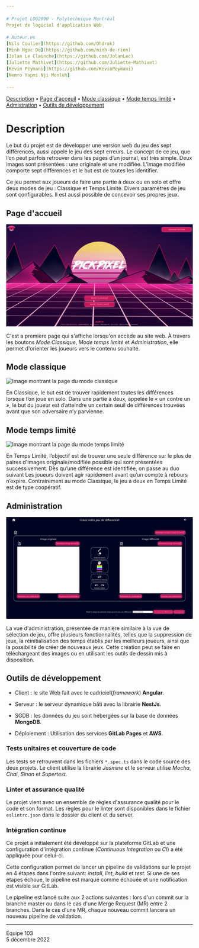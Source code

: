 ```yaml
---

# Projet LOG2990 - Polytechnique Montréal
Projet de logiciel d'application Web

# Auteur.es
[Nils Coulier](https://github.com/Ohdrak)  
[Minh Ngoc Do](https://github.com/minh-de-rien)  
[Jolan Le Clainche](https://github.com/JolanLec)  
[Juliette Mathivet](https://github.com/Juliette-Mathivet)  
[Kevin Peymani](https://github.com/KevinPeymani)  
[Nemro Yapmi Nji Monluh]

---
```


[Description](#description) • [Page d'acceuil](#page-dacceuil) • [Mode classique](#mode-classique) • [Mode temps limité](#mode-temps-limité) • [Admistration](#administration) • [Outils de développement](#outils-de-développement)

# Description

Le but du projet est de développer une version web du jeu des sept différences, aussi appelé le jeu des sept erreurs. Le concept de ce jeu, que l’on peut parfois retrouver dans les pages d’un journal, est très simple. Deux images sont présentées : une originale et une modifiée. L’image modifiée comporte sept différences et le but est de toutes les identifier.

Ce jeu permet aux joueurs de faire une partie à deux ou en solo et offre deux modes de jeu : Classique et Temps Limité. Divers paramètres de jeu sont configurables. Il est aussi possible de concevoir ses propres jeux. 


## Page d'accueil

![Image montrant la page d'accueil](https://github.com/minh-de-rien/projet-deuxieme-annee/blob/main/readme/page-accueil.png)

C'est a première page qui s'affiche lorsqu'on accède au site web. À travers les boutons *Mode Classique*, *Mode temps limité* et *Administration*, elle permet d'orienter les joueurs vers le contenu souhaité.

## Mode classique

![Image montrant la page du mode classique]()

En Classique, le but est de trouver rapidement toutes les différences lorsque l’on joue en solo. Dans une partie à deux, appelée le « un contre un », le but du joueur est d’atteindre un certain seuil de différences trouvées avant que son adversaire n’y parvienne.

## Mode temps limité

![Image montrant la page du mode temps limité]()

En Temps Limité, l’objectif est de trouver une seule différence sur le plus de paires d'images originale/modifiée possible qui sont présentées successivement. Dès qu’une différence est identifiée, on passe au duo suivant Les joueurs doivent agir rapidement avant qu’un compte à rebours n’expire. Contrairement au mode Classique, le jeu à deux en Temps Limité est de type coopératif.

## Administration 

![Image montrant la page de création de jeu](https://github.com/minh-de-rien/projet-deuxieme-annee/blob/main/readme/page-creation-jeu.png)

La vue d'administration, présentée de manière similaire à la vue de sélection de jeu, offre plusieurs fonctionnalités, telles que la suppression de jeux, la réinitialisation des temps établis par les meilleurs joueurs, ainsi que la possibilité de créer de nouveaux jeux. Cette création peut se faire en téléchargeant des images ou en utilisant les outils de dessin mis à disposition.

## Outils de développement

-   Client : le site Web fait avec le cadriciel(_framework_) **Angular**.
-   Serveur : le serveur dynamique bâti avec la librairie **NestJs**.

-   SGDB : les données du jeu sont hébergées sur la base de données **MongoDB**.
-   Déploiement : Utilisation des services **GitLab Pages** et **AWS**.

### Tests unitaires et couverture de code

Les tests se retrouvent dans les fichiers `*.spec.ts` dans le code source des deux projets. Le client utilise la librairie _Jasmine_ et le serveur utilise _Mocha_, _Chai_, _Sinon_ et _Supertest_.

### Linter et assurance qualité

Le projet vient avec un ensemble de règles d'assurance qualité pour le code et son format. Les règles pour le linter sont disponibles dans le fichier `eslintrc.json` dans le dossier du client et du server.

### Intégration continue

Ce projet a initialement été développé sur la plateforme GitLab et une configuration d'intégration continue (_Continuous Integration_ ou _CI_) a été appliquée pour celui-ci.

Cette configuration permet de lancer un pipeline de validations sur le projet en 4 étapes dans l'ordre suivant: _install_, _lint_, _build_ et _test_. Si une de ses étapes échoue, le pipeline est marqué comme échouée et une notification est visible sur GitLab.

Le pipeline est lancé suite aux 2 actions suivantes : lors d'un commit sur la branche master ou dans le cas d'une Merge Request (MR) entre 2 branches. Dans le cas d'une MR, chaque nouveau commit lancera un nouveau pipeline de validation.

---
Équipe 103  
5 décembre 2022
